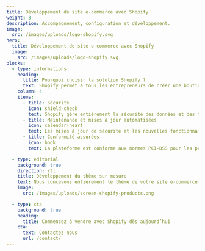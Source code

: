 ```yaml
---
title: Développement de site e-commerce avec Shopify
weight: 3
description: Accompagnement, configuration et développement.
image:
  src: /images/uploads/logo-shopify.svg
hero:
  title: Développement de site e-commerce avec Shopify
  image:
    src: /images/uploads/logo-shopify.svg
blocks:
  - type: informations
    heading:
      title: Pourquoi choisir la solution Shopify ?
      text: Shopify permet à tous les entrepreneurs de créer une boutique en ligne et de vendre leurs produits et services. Les propriétaires de boutique Shopify peuvent également vendre en magasin physique grâce à Shopify POS. Si vous avez à la fois une présence en ligne et physique, votre stock est synchronisé afin que vous puissiez gérer vos boutiques depuis un seul compte Shopify et n'importe quel appareil.
    column: 4
    items:
      - title: Sécurité
        icon: shield-check
        text: Shopify gère entièrement la sécurité des données et des transactions avec des protocoles de protection et une surveillance continue, éliminant les risques de gestion manuelle.
      - title: Maintenance et mises à jour automatisées
        icon: calendar-heart
        text: Les mises à jour de sécurité et les nouvelles fonctionnalités sont déployées automatiquement, garantissant des performances optimales sans maintenance manuelle.
      - title: Conformité assurées
        icon: book
        text: La plateforme est conforme aux normes PCI-DSS pour les paiements et aux réglementations de protection des données, assurant que la boutique respecte les exigences légales sans effort supplémentaire.

  - type: editorial
    background: true
    direction: rtl
    title: Développement du thème sur mesure
    text: Nous concevons entièrement le thème de votre site e-commerce. Il sera compatible avec toutes extentions et conforme aux bonnes pratiques Shopify.
    image:
      src: /images/uploads/screen-shopify-products.png

  - type: cta
    background: true
    heading:
      title: Commencez à vendre avec Shopify dès aujourd’hui
    cta:
      text: Contactez-nous
      url: /contact/
---
```

